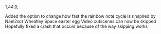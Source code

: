 1.44.0;

Added the option to change how fast the rainbow note cycle is (inspired by Nael2xd)
Wheatley Space easter egg
Video cutscenes can now be skipped
Hopefully fixed a crash that occurs because of the way skipping works